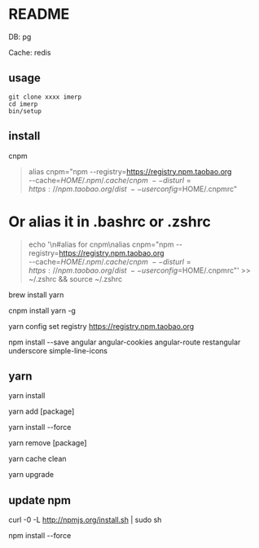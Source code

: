# README

DB: pg

Cache: redis

## usage

```shell
git clone xxxx imerp
cd imerp
bin/setup
```


## install

cnpm

>alias cnpm="npm --registry=https://registry.npm.taobao.org \
--cache=$HOME/.npm/.cache/cnpm \
--disturl=https://npm.taobao.org/dist \
--userconfig=$HOME/.cnpmrc"

# Or alias it in .bashrc or .zshrc
>echo '\n#alias for cnpm\nalias cnpm="npm --registry=https://registry.npm.taobao.org \
  --cache=$HOME/.npm/.cache/cnpm \
  --disturl=https://npm.taobao.org/dist \
  --userconfig=$HOME/.cnpmrc"' >> ~/.zshrc && source ~/.zshrc





brew install yarn

cnpm install yarn -g

yarn config set registry https://registry.npm.taobao.org

npm install --save  angular angular-cookies angular-route  restangular  underscore simple-line-icons


## yarn

yarn install

yarn add [package]

yarn install --force


yarn remove [package]

yarn cache clean

yarn upgrade



## update npm
curl -0 -L http://npmjs.org/install.sh | sudo sh



npm install --force
